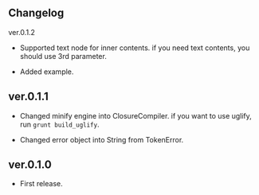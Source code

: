 Changelog
----

ver.0.1.2
- Supported text node for inner contents.
  if you need text contents, you should use 3rd parameter.

- Added example.

ver.0.1.1
----
- Changed minify engine into ClosureCompiler.
  if you want to use uglify, run `grunt build_uglify`.

- Changed error object into String from TokenError.

ver.0.1.0
----
- First release.

